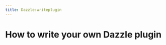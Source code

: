 ```yaml
---
title: Dazzle:writeplugin
---
```


How to write your own Dazzle plugin
===================================
